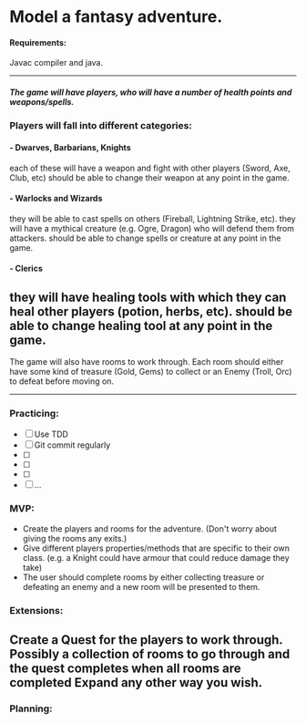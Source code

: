 # Model a fantasy adventure.
#### Requirements:
 Javac compiler and java. 

--- 
##### The game will have players, who will have a number of health points and weapons/spells. 
### Players will fall into different categories:

#### - Dwarves, Barbarians, Knights
each of these will have a weapon and fight with other players (Sword, Axe, Club, etc)
should be able to change their weapon at any point in the game.
#### - Warlocks and Wizards
they will be able to cast spells on others (Fireball, Lightning Strike, etc).
they will have a mythical creature (e.g. Ogre, Dragon) who will defend them from attackers.
should be able to change spells or creature at any point in the game.
#### - Clerics
they will have healing tools with which they can heal other players (potion, herbs, etc).
should be able to change healing tool at any point in the game.
--- 
The game will also have rooms to work through. Each room should either have some kind of treasure (Gold, Gems) to collect or an Enemy (Troll, Orc) to defeat before moving on.

--- 
### Practicing: 
- [ ] Use TDD
- [ ] Git commit regularly
- [ ]
- [ ]
- [ ]
- [ ] ...

### MVP:
- Create the players and rooms for the adventure. (Don't worry about giving the rooms any exits.)
- Give different players properties/methods that are specific to their own class. (e.g. a Knight could have armour that could reduce damage they take)
- The user should complete rooms by either collecting treasure or defeating an enemy and a new room will be presented to them.

### Extensions:
Create a Quest for the players to work through. Possibly a collection of rooms to go through and the quest completes when all rooms are completed
Expand any other way you wish.
--- 

### Planning: 